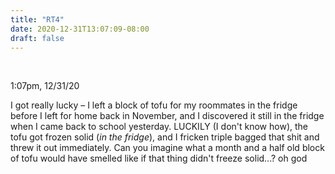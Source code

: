 ```yaml
---
title: "RT4"
date: 2020-12-31T13:07:09-08:00
draft: false
---
```


<br />

1:07pm, 12/31/20

I got really lucky – I left a block of tofu for my roommates in the fridge before I left for home back in November, and I discovered it still in the fridge when I came back to school yesterday. LUCKILY (I don't know how), the tofu got frozen solid (*in the fridge*), and I fricken triple bagged that shit and threw it out immediately. Can you imagine what a month and a half old block of tofu would have smelled like if that thing didn't freeze solid...? oh god